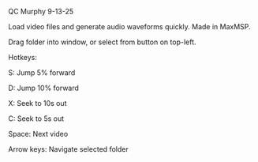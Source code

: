 QC Murphy
9-13-25

Load video files and generate audio waveforms quickly. Made in MaxMSP.

Drag folder into window, or select from button on top-left.


Hotkeys:

S: Jump 5% forward

D: Jump 10% forward

X: Seek to 10s out

C: Seek to 5s out

Space: Next video

Arrow keys: Navigate selected folder
